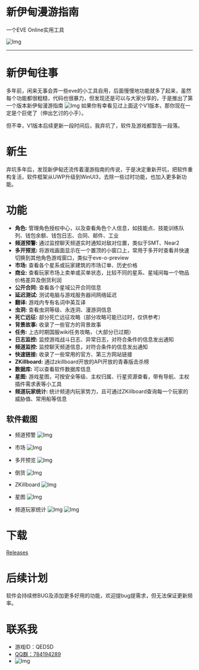 # 新伊甸漫游指南
一个EVE Online实用工具

![Img](https://github.com/qedsd/TheGuideToTheNewEden/blob/master/Img/Home_Light.png?raw=true?raw=true)

---

# 新伊甸往事

多年前，闲来无事会弄一些eve的小工具自用，后面慢慢地功能就多了起来，虽然每个功能都很粗糙，代码也很暴力，但发现还是可以与大家分享的，于是推出了第一个版本新伊甸漫游指南
![Img](https://github.com/qedsd/TheGuideToTheNewEden/blob/master/Img/homeV1.jpg?raw=true?raw=true)
如果你有幸看见过上面这个V1版本，那你现在一定是个巨佬了（伸出乞讨的小手）。

但不幸，V1版本后续更新一段时间后，我弃坑了，软件及游戏都暂告一段落。

# 新生
弃坑多年后，发现新伊甸还流传着漫游指南的传说，于是决定重新开坑，把软件重构复活，软件框架从UWP升级到WinUI3，去除一些过时功能，也加入更多新功能。

# 功能
- **角色:** 管理角色授权中心，以及查看角色个人信息，如技能点、技能训练队列、钱包余额、钱包日志、合同、邮件、工业
- **频道预警:** 通过监控聊天频道实时通知对敌对位置，类似于SMT、Near2
- **多开预览:** 将游戏画面显示在一个置顶的小窗口上，常用于多开时查看并快速切换到其他角色游戏窗口，类似于eve-o-preview
- **市场:** 查看各个星系或玩家建筑的市场订单、历史价格
- **商业:** 查看玩家市场上卖单或买单状态，比较不同的星系、星域间每一个物品价格差异及倒货利润
- **公开合同:** 查看各个星域公开合同信息
- **延迟测试:** 测试电脑与游戏服务器间网络延迟
- **翻译:** 游戏内专有名词中英互译
- **虫洞:** 查看虫洞等级、永连洞、漫游洞信息
- **死亡远征:** 部分死亡远征攻略（部分攻略可能已过时，仅供参考）
- **背景故事:** 收录了一些官方的背景故事
- **任务:** 上古时期国服wiki任务攻略，（大部分已过期）
- **日志监控:** 监控游戏战斗日志、异常日志，对符合条件的信息发出通知
- **频道监控:** 监控聊天频道信息，对符合条件的信息发出通知
- **快速链接:** 收录了一些常用的官方、第三方网站链接
- **ZKillboard:** 通过zkillboard开放的API开放的青春版击杀榜
- **数据库:** 可以查看软件数据库信息
- **星图:** 游戏星图，可按安全等级、主权归属、行星资源查看，带有导航、主权插件需求表等小工具
- **频道玩家统计:** 统计频道内玩家势力，且可通过ZKillboard查询每一个玩家的威胁值、常用船等信息

## 软件截图
- 频道预警
  ![Img](https://github.com/qedsd/TheGuideToTheNewEden/blob/master/Img/ChannelIntel.png?raw=true?raw=true)

- 市场
  ![Img](https://github.com/qedsd/TheGuideToTheNewEden/blob/master/Img/Market.png?raw=true?raw=true)

- 多开预览
  ![Img](https://github.com/qedsd/TheGuideToTheNewEden/blob/master/Img/Overview.png?raw=true?raw=true)

- 倒货
  ![Img](https://github.com/qedsd/TheGuideToTheNewEden/blob/master/Img/Scalper.png?raw=true?raw=true)

- ZKillboard
  ![Img](https://github.com/qedsd/TheGuideToTheNewEden/blob/master/Img/ZKB.png?raw=true?raw=true)

- 星图
  ![Img](https://github.com/qedsd/TheGuideToTheNewEden/blob/master/Img/Map.png?raw=true?raw=true)

- 频道玩家统计
  ![Img](https://github.com/qedsd/TheGuideToTheNewEden/blob/master/Img/ChannelScan_Statistics.png?raw=true?raw=true)
  ![Img](https://github.com/qedsd/TheGuideToTheNewEden/blob/master/Img/ChannelScan_Detail.png?raw=true?raw=true)


# 下载
[Releases](https://github.com/qedsd/TheGuideToTheNewEden/releases)

# 后续计划
软件会持续修BUG及添加更多好用的功能，欢迎提bug提需求，但无法保证更新频率。

# 联系我
- 游戏ID：QEDSD
- [QQ群：784194289](https://jq.qq.com/?_wv=1027&k=m8Ttv1DX)
- ![Img](https://github.com/qedsd/TheGuideToTheNewEden/blob/master/Img/qq.jpg?raw=true?raw=true)
